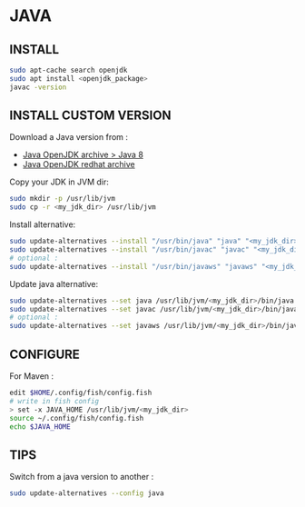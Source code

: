 # JAVA

## INSTALL

```sh
sudo apt-cache search openjdk
sudo apt install <openjdk_package>
javac -version
```

## INSTALL CUSTOM VERSION

Download a Java version from :

* [Java OpenJDK archive > Java 8](https://jdk.java.net/archive/)
* [Java OpenJDK redhat archive](https://developers.redhat.com/products/openjdk/download)

Copy your JDK in JVM dir:

```sh
sudo mkdir -p /usr/lib/jvm
sudo cp -r <my_jdk_dir> /usr/lib/jvm
```

Install alternative:

```sh
sudo update-alternatives --install "/usr/bin/java" "java" "<my_jdk_dir>/bin/java" 1
sudo update-alternatives --install "/usr/bin/javac" "javac" "<my_jdk_dir>/bin/javac" 1
# optional :
sudo update-alternatives --install "/usr/bin/javaws" "javaws" "<my_jdk_dir>/bin/javaws" 1
```

Update java alternative:

```sh
sudo update-alternatives --set java /usr/lib/jvm/<my_jdk_dir>/bin/java
sudo update-alternatives --set javac /usr/lib/jvm/<my_jdk_dir>/bin/javac
# optional :
sudo update-alternatives --set javaws /usr/lib/jvm/<my_jdk_dir>/bin/javaws
```

## CONFIGURE

For Maven :

```sh
edit $HOME/.config/fish/config.fish
# write in fish config
> set -x JAVA_HOME /usr/lib/jvm/<my_jdk_dir>
source ~/.config/fish/config.fish
echo $JAVA_HOME
```

## TIPS

Switch from a java version to another :

```sh
sudo update-alternatives --config java
```